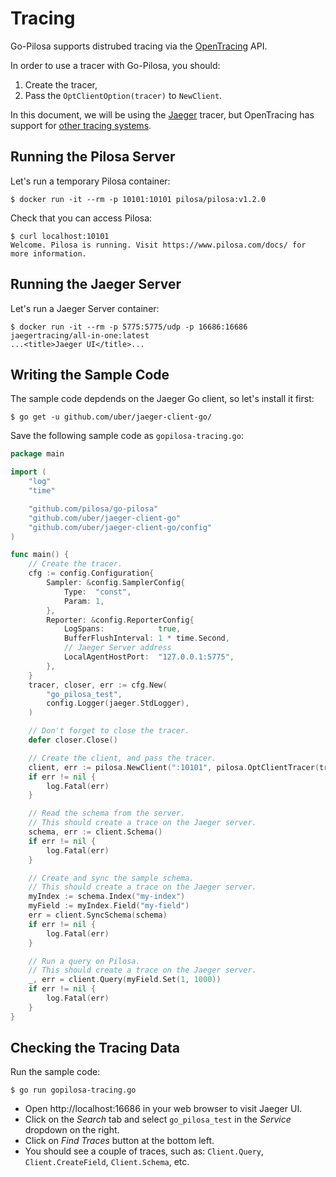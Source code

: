 # Tracing

Go-Pilosa supports distrubed tracing via the [OpenTracing](https://opentracing.io/) API.

In order to use a tracer with Go-Pilosa, you should:
1. Create the tracer,
2. Pass the `OptClientOption(tracer)` to `NewClient`.

In this document, we will be using the [Jaeger](https://www.jaegertracing.io) tracer, but OpenTracing has support for [other tracing systems](https://opentracing.io/docs/supported-tracers/).

## Running the Pilosa Server

Let's run a temporary Pilosa container:

    $ docker run -it --rm -p 10101:10101 pilosa/pilosa:v1.2.0

Check that you can access Pilosa:

    $ curl localhost:10101
    Welcome. Pilosa is running. Visit https://www.pilosa.com/docs/ for more information.

## Running the Jaeger Server

Let's run a Jaeger Server container:

    $ docker run -it --rm -p 5775:5775/udp -p 16686:16686 jaegertracing/all-in-one:latest
    ...<title>Jaeger UI</title>...

## Writing the Sample Code

The sample code depdends on the Jaeger Go client, so let's install it first:

    $ go get -u github.com/uber/jaeger-client-go/

Save the following sample code as `gopilosa-tracing.go`:
```go
package main

import (
	"log"
	"time"

	"github.com/pilosa/go-pilosa"
	"github.com/uber/jaeger-client-go"
	"github.com/uber/jaeger-client-go/config"
)

func main() {
	// Create the tracer.
	cfg := config.Configuration{
		Sampler: &config.SamplerConfig{
			Type:  "const",
			Param: 1,
		},
		Reporter: &config.ReporterConfig{
			LogSpans:            true,
			BufferFlushInterval: 1 * time.Second,
			// Jaeger Server address
			LocalAgentHostPort:  "127.0.0.1:5775",
		},
	}
	tracer, closer, err := cfg.New(
		"go_pilosa_test",
		config.Logger(jaeger.StdLogger),
	)

	// Don't forget to close the tracer.
	defer closer.Close()

	// Create the client, and pass the tracer.
	client, err := pilosa.NewClient(":10101", pilosa.OptClientTracer(tracer))
	if err != nil {
		log.Fatal(err)
	}

	// Read the schema from the server.
	// This should create a trace on the Jaeger server.
	schema, err := client.Schema()
	if err != nil {
		log.Fatal(err)
	}

	// Create and sync the sample schema.
	// This should create a trace on the Jaeger server.
	myIndex := schema.Index("my-index")
	myField := myIndex.Field("my-field")
	err = client.SyncSchema(schema)
	if err != nil {
		log.Fatal(err)
	}

	// Run a query on Pilosa.
	// This should create a trace on the Jaeger server.
	_, err = client.Query(myField.Set(1, 1000))
	if err != nil {
		log.Fatal(err)
	}
}
```

## Checking the Tracing Data

Run the sample code:

    $ go run gopilosa-tracing.go


* Open http://localhost:16686 in your web browser to visit Jaeger UI.
* Click on the *Search* tab and select `go_pilosa_test` in the *Service* dropdown on the right.
* Click on *Find Traces* button at the bottom left.
* You should see a couple of traces, such as: `Client.Query`, `Client.CreateField`, `Client.Schema`, etc.
